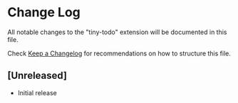 # Change Log

All notable changes to the "tiny-todo" extension will be documented in this file.

Check [Keep a Changelog](http://keepachangelog.com/) for recommendations on how to structure this file.

## [Unreleased]

- Initial release
